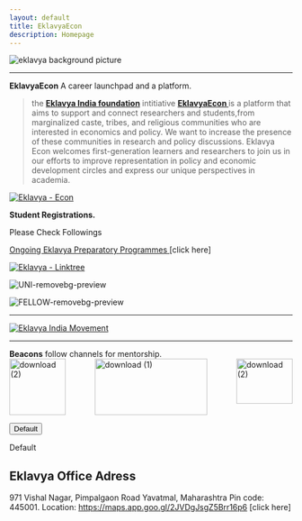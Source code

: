 ```yaml
---
layout: default
title: EklavyaEcon
description: Homepage
---
```


![eklavya background picture](https://github.com/EklavyaEcon/EklavyaEcon.github.io/assets/126576030/49652fe4-2a4d-4d62-9e43-ccf4d6dd52a6)


------


<div class="alert alert-success" role="alert">
  <strong>EklavyaEcon</strong> A career launchpad and a platform.
</div>










> the **<a href="https://eklavyaindia.org/">Eklavya India foundation</a>** intitiative **<a href="https://eklavyaecon.github.io/"> EklavyaEcon </a>** is a platform that aims to support and connect researchers and students,from marginalized caste, tribes, and religious communities who are interested in economics and policy. We want to increase the presence of these communities in research and policy discussions. Eklavya Econ welcomes first-generation learners and researchers to join us in our efforts to improve representation in policy and economic development circles and express our unique perspectives in academia.


   [![Eklavya - Econ](https://img.shields.io/static/v1?label=Eklavya&message=Econ&color=%23cc5500)](https://eklavyaecon.github.io/)



<div class="alert alert-danger" role="alert">
  <strong>Student Registrations.</strong> 
</div>



Please Check Followings

<a href="https://linktr.ee/EklavyaIndiaFoundation"> Ongoing Eklavya Preparatory Programmes </a> [click here]

[![Eklavya - Linktree](https://img.shields.io/badge/Eklavya-Linktree-2ea44f?style=for-the-badge&logo=%2343E55E&logoColor=%234aa926)](https://linktr.ee/EklavyaIndiaFoundation)


![UNI-removebg-preview](https://github.com/EklavyaEcon/EklavyaEcon.github.io/assets/126576030/d8f63bf3-d53e-48a2-b580-527db00fbd32)


![FELLOW-removebg-preview](https://github.com/EklavyaEcon/EklavyaEcon.github.io/assets/126576030/75ff3756-c276-4d5a-a782-07226eba03be)


---



[![Eklavya India Movement ](https://res.cloudinary.com/marcomontalbano/image/upload/v1688937575/video_to_markdown/images/youtube--3QerlVdGnD8-c05b58ac6eb4c4700831b2b3070cd403.jpg)](https://www.youtube.com/watch?v=3QerlVdGnD8&t=90s "Eklavya India Movement ")


-----------


<div class="alert alert-info" role="alert">
  <strong>Beacons</strong> follow channels for mentorship.
</div>




<div style="display: flex; justify-content: space-between;">
  <a href="https://www.bahujanecon.org/">
    <img src="https://github.com/user-attachments/assets/5cd02d3e-3936-41f3-920c-5548af397132" alt="download (2)" width="100" height="100">
  </a>
  <a href="https://www.womenineconpolicy.com/">
    <img src="https://github.com/user-attachments/assets/5f895c1c-22cd-4bdc-aa0f-82787a84ebc3" alt="download (1)" width="200" height="100">
  </a>
  <a href="https://publicpolicyindia.com/">
    <img src="https://github.com/user-attachments/assets/7a94ed2a-fbee-4d47-852c-4ae0180dfb3a" alt="download (2)" width="100" height="80">
  </a>
</div>

 <button type="button" class="btn btn-lg btn-default">Default</button>


  <span class="label label-default">Default</span>




## Eklavya Office Adress 
971 Vishal Nagar, Pimpalgaon Road Yavatmal, Maharashtra
Pin code: 445001.
Location: <a href="https://www.google.com/maps/place/20.404420,78.121906/data=!4m6!3m5!1s0!7e2!8m2!3d20.4044197!4d78.12190609999999?utm_source=mstt_1&entry=gps&lucs=47068615&g_ep=CAESCTExLjg0LjMwMBgAINeCAyoINDcwNjg2MTVCAklO">https://maps.app.goo.gl/2JVDgJsgZ5Brr16p6 </a> [click here]
























